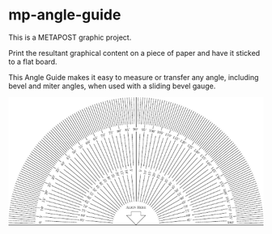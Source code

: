 # mp-angle-guide

This is a METAPOST graphic project.

Print the resultant graphical content on a piece of paper and have it sticked
to a flat board.

This Angle Guide makes it easy to measure or transfer any angle, including
bevel and miter angles, when used with a sliding bevel gauge.

![image](/graphics/mp-angle-guide.png "Angle Guide")


